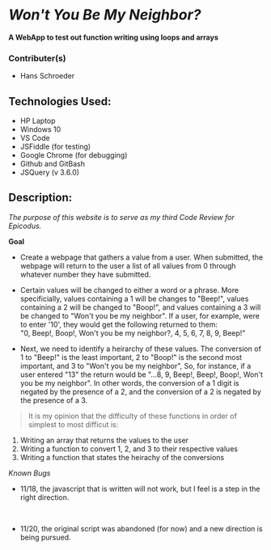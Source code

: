 # _Won't You  Be My Neighbor?_ #
**A WebApp to test out function writing using loops and arrays**

### Contributer(s)
* Hans Schroeder

## Technologies Used:
* HP Laptop
* Windows 10
* VS Code
* JSFiddle (for testing)
* Google Chrome (for debugging)
* Github and GitBash
* JSQuery (v 3.6.0)

## Description:
_The purpose of this website is to serve as my third Code Review for Epicodus._


**Goal**
* Create a webpage that gathers a value from a user. When submitted, the webpage will return to the user a list of all values from 0 through whatever number they have submitted.
* Certain values will be changed to either a word or a phrase. More specificially, values containing a 1 will be changes to "Beep!", values containing a 2 will be changed to "Boop!", and values containing a 3 will be changed to "Won't you be my neighbor". If a user, for example, were to enter '10', they would get the following returned to them:<br>
"0, Beep!, Boop!, Won't you be my neighbor?, 4, 5, 6, 7, 8, 9, Beep!"

* Next, we need to identify a heirarchy of these values. The conversion of 1 to "Beep!" is the least important, 2 to "Boop!" is the second most important, and 3 to "Won't you be my neighbor", So, for instance, if a user entered "13" the return would be "...8, 9, Beep!, Beep!, Boop!, Won't you be my neighbor". In other words, the conversion of a 1 digit is negated by the presence of a 2, and the conversion of a 2 is negated by the presence of a 3.

> It is my opinion that the difficulty of these functions in order of simplest to most difficut is:

1. Writing an array that returns the values to the user
2. Writing a function to convert 1, 2, and 3 to their respective values
3.  Writing a function that states the heirachy of the conversions 


*Known Bugs*
<br>
* 11/18, the javascript that is written will not work, but I feel is a step in the right direction.

<br>

* 11/20, the original script was abandoned (for now) and a new direction is being pursued. 


